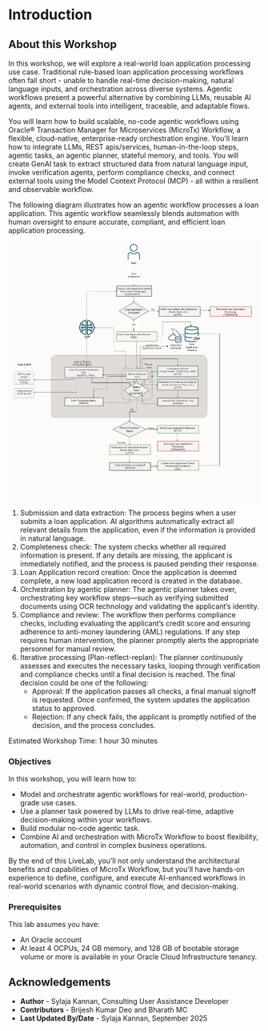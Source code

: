 # Introduction

## About this Workshop

In this workshop, we will explore a real-world loan application processing use case. Traditional rule-based loan application processing workflows often fall short - unable to handle real-time decision-making, natural language inputs, and orchestration across diverse systems. Agentic workflows present a powerful alternative by combining LLMs, reusable AI agents, and external tools into intelligent, traceable, and adaptable flows.

You will learn how to build scalable, no-code agentic workflows using Oracle® Transaction Manager for Microservices (MicroTx) Workflow, a flexible, cloud-native, enterprise-ready orchestration engine. You'll learn how to integrate LLMs, REST apis/services, human-in-the-loop steps, agentic tasks, an agentic planner, stateful memory, and tools. You will create GenAI task to extract structured data from natural language input, invoke verification agents, perform compliance checks, and connect external tools using the Model Context Protocol (MCP) - all within a resilient and observable workflow.

The following diagram illustrates how an agentic workflow processes a loan application. This agentic workflow seamlessly blends automation with human oversight to ensure accurate, compliant, and efficient loan application processing.

![Loan application workflow](images/about.png)

1. Submission and data extraction: The process begins when a user submits a loan application. AI algorithms automatically extract all relevant details from the application, even if the information is provided in natural language.
2. Completeness check: The system checks whether all required information is present. If any details are missing, the applicant is immediately notified, and the process is paused pending their response.
3. Loan Application record creation: Once the application is deemed complete, a new load application record is created in the database.
4. Orchestration by agentic planner: The agentic planner takes over, orchestrating key workflow steps—such as verifying submitted documents using OCR technology and validating the applicant’s identity.
5. Compliance and review: The workflow then performs compliance checks, including evaluating the applicant’s credit score and ensuring adherence to anti-money laundering (AML) regulations. If any step requires human intervention, the planner promptly alerts the appropriate personnel for manual review.
6. Iterative processing (Plan-reflect-replan): The planner continuously assesses and executes the necessary tasks, looping through verification and compliance checks until a final decision is reached. The final decision could be one of the following:
    * Approval: If the application passes all checks, a final manual signoff is requested. Once confirmed, the system updates the application status to approved.
    * Rejection: If any check fails, the applicant is promptly notified of the decision, and the process concludes.

Estimated Workshop Time: 1 hour 30 minutes

### Objectives

In this workshop, you will learn how to:
* Model and orchestrate agentic workflows for real-world, production-grade use cases.
* Use a planner task powered by LLMs to drive real-time, adaptive decision-making within your workflows.
* Build modular no-code agentic task.
* Combine AI and orchestration with MicroTx Workflow to boost flexibility, automation, and control in complex business operations.

By the end of this LiveLab, you'll not only understand the architectural benefits and capabilities of MicroTx Workflow, but you'll have hands-on experience to define, configure, and execute AI-enhanced workflows in real-world scenarios with dynamic control flow, and decision-making.

### Prerequisites

This lab assumes you have:
* An Oracle account
* At least 4 OCPUs, 24 GB memory, and 128 GB of bootable storage volume or more is available in your Oracle Cloud Infrastructure tenancy.

## Acknowledgements
* **Author** - Sylaja Kannan, Consulting User Assistance Developer
* **Contributors** -  Brijesh Kumar Deo and Bharath MC
* **Last Updated By/Date** - Sylaja Kannan, September 2025
